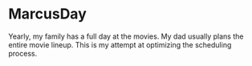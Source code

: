 # MarcusDay
Yearly, my family has a full day at the movies. My dad usually plans the entire movie lineup. This is my attempt at optimizing the scheduling process.
